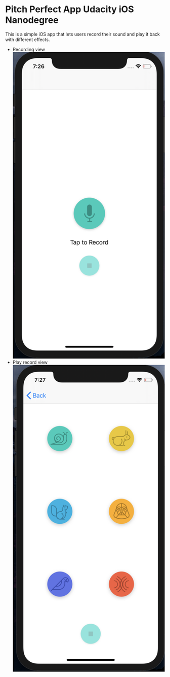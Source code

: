 # Pitch Perfect App Udacity iOS Nanodegree

This is a simple iOS app that lets users record their sound and play it back with different effects.

- Recording view
![](record.png)
- Play record view
![](playSound.png)
